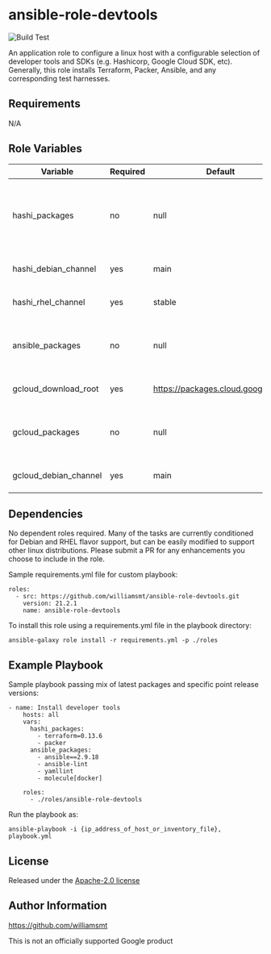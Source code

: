 # ansible-role-devtools
![Build Test](https://github.com/williamsmt/ansible-role-devtools/workflows/Build%20Test/badge.svg)

An application role to configure a linux host with a configurable selection of developer tools and SDKs (e.g. Hashicorp, Google Cloud SDK, etc). Generally, this role installs Terraform, Packer, Ansible, and any corresponding test harnesses.

Requirements
------------

N/A

Role Variables
--------------

| Variable | Required | Default | Choices | Comments |
|----------|----------|---------|---------|----------|
| hashi_packages | no | null | any available Hashicorp package from the vendor repo |      |
| hashi_debian_channel | yes | main | main | Controls APT mirror used |
| hashi_rhel_channel | yes | stable | stable,test | Controls Yum mirror used |
| ansible_packages | no | null | any available python package via pip | |
| gcloud_download_root | yes | https://packages.cloud.google.com | Any public repo URL | |
| gcloud_packages | no | null | Google package name for gcloud SDK | |
| gcloud_debian_channel | yes | main | main | Controls APT mirror used |

Dependencies
------------

No dependent roles required. Many of the tasks are currently conditioned for Debian and RHEL flavor support, but can be easily modified to support other linux distributions. Please submit a PR for any enhancements you choose to include in the role.

Sample requirements.yml file for custom playbook:

    roles:
      - src: https://github.com/williamsmt/ansible-role-devtools.git
        version: 21.2.1
        name: ansible-role-devtools

To install this role using a requirements.yml file in the playbook directory:

`ansible-galaxy role install -r requirements.yml -p ./roles`

Example Playbook
----------------

Sample playbook passing mix of latest packages and specific point release versions:

    - name: Install developer tools
        hosts: all
        vars:
          hashi_packages:
            - terraform=0.13.6
            - packer
          ansible_packages:
            - ansible==2.9.18
            - ansible-lint
            - yamllint
            - molecule[docker]

        roles:
          - ./roles/ansible-role-devtools

Run the playbook as:

`ansible-playbook -i {ip_address_of_host_or_inventory_file}, playbook.yml`

License
-------

Released under the [Apache-2.0 license](LICENSE)

Author Information
------------------

https://github.com/williamsmt

This is not an officially supported Google product